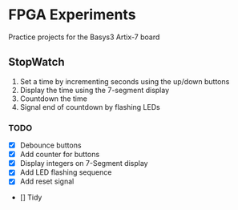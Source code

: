 # FPGA Experiments
Practice projects for the Basys3 Artix-7 board

## StopWatch
1. Set a time by incrementing seconds using the up/down buttons
2. Display the time using the 7-segment display
3. Countdown the time
4. Signal end of countdown by flashing LEDs

### TODO
 - [X] Debounce buttons
 - [X] Add counter for buttons
 - [X] Display integers on 7-Segment display
 - [X] Add LED flashing sequence
 - [X] Add reset signal
 - [] Tidy